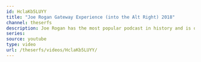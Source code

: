 ```yaml
---
id: HclaKb5LUYY
title: "Joe Rogan Gateway Experience (into the Alt Right) 2018"
channel: theserfs
description: Joe Rogan has the most popular podcast in history and is one of the key figures of the intellectual dark web. Using the Alternative Influence Network by Rebecca Lewis, we explain how he is a gate way into more extreme members of the network. He may be your first daddy but he shall not be your last.
series:
source: youtube
type: video
url: /theserfs/videos/HclaKb5LUYY/
---
```

